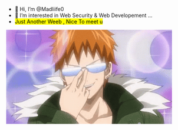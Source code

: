 
- 👋 Hi, I’m @Madliife0
- 👀 I’m interested in Web Security & Web Developement ...
- <mark>Just Another Weeb , Nice To meet u</mark>



![alt text](tenor.gif)

<!---
Madliife0/Madliife0 is a ✨ special ✨ repository because its `README.md` (this file) appears on your GitHub profile.
You can click the Preview link to take a look at your changes.
--->
